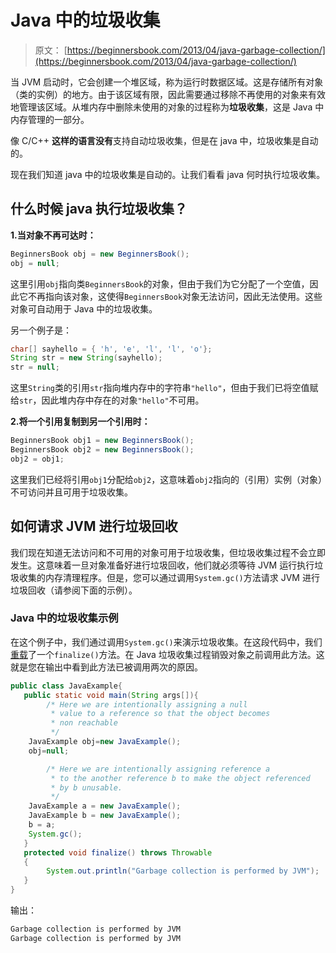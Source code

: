 # Java 中的垃圾收集

> 原文： [https://beginnersbook.com/2013/04/java-garbage-collection/](https://beginnersbook.com/2013/04/java-garbage-collection/)

当 JVM 启动时，它会创建一个堆区域，称为运行时数据区域。这是存储所有对象（类的实例）的地方。由于该区域有限，因此需要通过移除不再使用的对象来有效地管理该区域。从堆内存中删除未使用的对象的过程称为**垃圾收集**，这是 Java 中内存管理的一部分。

像 C/C++ **这样的语言没有**支持自动垃圾收集，但是在 java 中，垃圾收集是自动的。

现在我们知道 java 中的垃圾收集是自动的。让我们看看 java 何时执行垃圾收集。

## 什么时候 java 执行垃圾收集？

**1.当对象不再可达时：**

```java
BeginnersBook obj = new BeginnersBook();  
obj = null;
```

这里引用`obj`指向类`BeginnersBook`的对象，但由于我们为它分配了一个空值，因此它不再指向该对象，这使得`BeginnersBook`对象无法访问，因此无法使用。这些对象可自动用于 Java 中的垃圾收集。

另一个例子是：

```java
char[] sayhello = { 'h', 'e', 'l', 'l', 'o'};
String str = new String(sayhello);
str = null;

```

这里`String`类的引用`str`指向堆内存中的字符串`"hello"`，但由于我们已将空值赋给`str`，因此堆内存中存在的对象`"hello"`不可用。

**2.将一个引用复制到另一个引用时：**

```java
BeginnersBook obj1 = new BeginnersBook();
BeginnersBook obj2 = new BeginnersBook();
obj2 = obj1;
```

这里我们已经将引用`obj1`分配给`obj2`，这意味着`obj2`指向的（引用）实例（对象）不可访问并且可用于垃圾收集。

## 如何请求 JVM 进行垃圾回收

我们现在知道无法访问和不可用的对象可用于垃圾收集，但垃圾收集过程不会立即发生。这意味着一旦对象准备好进行垃圾回收，他们就必须等待 JVM 运行执行垃圾收集的内存清理程序。但是，您可以通过调用`System.gc()`方法请求 JVM 进行垃圾回收（请参阅下面的示例）。

### Java 中的垃圾收集示例

在这个例子中，我们通过调用`System.gc()`来演示垃圾收集。在这段代码中，我们[重载](https://beginnersbook.com/2014/01/method-overriding-in-java-with-example/)了一个`finalize()`方法。在 Java 垃圾收集过程销毁对象之前调用此方法。这就是您在输出中看到此方法已被调用两次的原因。

```java
public class JavaExample{   
   public static void main(String args[]){  
        /* Here we are intentionally assigning a null 
         * value to a reference so that the object becomes
         * non reachable
         */
	JavaExample obj=new JavaExample();  
	obj=null;  

        /* Here we are intentionally assigning reference a 
         * to the another reference b to make the object referenced
         * by b unusable.
         */
	JavaExample a = new JavaExample();
	JavaExample b = new JavaExample();
	b = a;
	System.gc();  
   }  
   protected void finalize() throws Throwable
   {
        System.out.println("Garbage collection is performed by JVM");
   }
}
```

输出：

```java
Garbage collection is performed by JVM
Garbage collection is performed by JVM
```